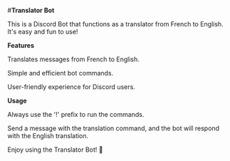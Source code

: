 #**Translator Bot**

This is a Discord Bot that functions as a translator from French to English. It's easy and fun to use!


**Features**

Translates messages from French to English.

Simple and efficient bot commands.

User-friendly experience for Discord users.


**Usage**

Always use the '!' prefix to run the commands.

Send a message with the translation command, and the bot will respond with the English translation.

Enjoy using the Translator Bot! 🚀

